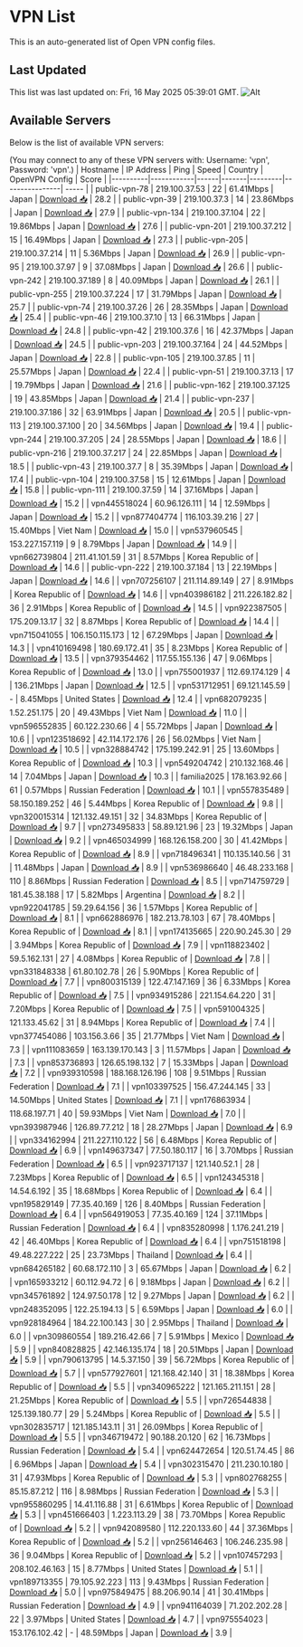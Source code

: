 # VPN List

This is an auto-generated list of Open VPN config files.

## Last Updated

This list was last updated on: Fri, 16 May 2025 05:39:01 GMT.
![Alt](https://repobeats.axiom.co/api/embed/186b98318ef1479477931607c1ad7d823f12451f.svg "Repobeats analytics image")

## Available Servers

Below is the list of available VPN servers:

(You may connect to any of these VPN servers with: Username: 'vpn', Password: 'vpn'.)
| Hostname | IP Address | Ping | Speed | Country | OpenVPN Config | Score |
|----------|------------|------|-------|---------|----------------| ----- |
| public-vpn-78 | 219.100.37.53 | 22 | 61.41Mbps | Japan | [Download 📥](./configs/server_0_JP.ovpn) | 28.2 |
| public-vpn-39 | 219.100.37.3 | 14 | 23.86Mbps | Japan | [Download 📥](./configs/server_1_JP.ovpn) | 27.9 |
| public-vpn-134 | 219.100.37.104 | 22 | 19.86Mbps | Japan | [Download 📥](./configs/server_2_JP.ovpn) | 27.6 |
| public-vpn-201 | 219.100.37.212 | 15 | 16.49Mbps | Japan | [Download 📥](./configs/server_3_JP.ovpn) | 27.3 |
| public-vpn-205 | 219.100.37.214 | 11 | 5.36Mbps | Japan | [Download 📥](./configs/server_4_JP.ovpn) | 26.9 |
| public-vpn-95 | 219.100.37.97 | 9 | 37.08Mbps | Japan | [Download 📥](./configs/server_5_JP.ovpn) | 26.6 |
| public-vpn-242 | 219.100.37.189 | 8 | 40.09Mbps | Japan | [Download 📥](./configs/server_6_JP.ovpn) | 26.1 |
| public-vpn-255 | 219.100.37.224 | 17 | 31.79Mbps | Japan | [Download 📥](./configs/server_7_JP.ovpn) | 25.7 |
| public-vpn-74 | 219.100.37.26 | 26 | 28.35Mbps | Japan | [Download 📥](./configs/server_8_JP.ovpn) | 25.4 |
| public-vpn-46 | 219.100.37.10 | 13 | 66.31Mbps | Japan | [Download 📥](./configs/server_9_JP.ovpn) | 24.8 |
| public-vpn-42 | 219.100.37.6 | 16 | 42.37Mbps | Japan | [Download 📥](./configs/server_10_JP.ovpn) | 24.5 |
| public-vpn-203 | 219.100.37.164 | 24 | 44.52Mbps | Japan | [Download 📥](./configs/server_11_JP.ovpn) | 22.8 |
| public-vpn-105 | 219.100.37.85 | 11 | 25.57Mbps | Japan | [Download 📥](./configs/server_12_JP.ovpn) | 22.4 |
| public-vpn-51 | 219.100.37.13 | 17 | 19.79Mbps | Japan | [Download 📥](./configs/server_13_JP.ovpn) | 21.6 |
| public-vpn-162 | 219.100.37.125 | 19 | 43.85Mbps | Japan | [Download 📥](./configs/server_14_JP.ovpn) | 21.4 |
| public-vpn-237 | 219.100.37.186 | 32 | 63.91Mbps | Japan | [Download 📥](./configs/server_15_JP.ovpn) | 20.5 |
| public-vpn-113 | 219.100.37.100 | 20 | 34.56Mbps | Japan | [Download 📥](./configs/server_16_JP.ovpn) | 19.4 |
| public-vpn-244 | 219.100.37.205 | 24 | 28.55Mbps | Japan | [Download 📥](./configs/server_17_JP.ovpn) | 18.6 |
| public-vpn-216 | 219.100.37.217 | 24 | 22.85Mbps | Japan | [Download 📥](./configs/server_18_JP.ovpn) | 18.5 |
| public-vpn-43 | 219.100.37.7 | 8 | 35.39Mbps | Japan | [Download 📥](./configs/server_19_JP.ovpn) | 17.4 |
| public-vpn-104 | 219.100.37.58 | 15 | 12.61Mbps | Japan | [Download 📥](./configs/server_20_JP.ovpn) | 15.8 |
| public-vpn-111 | 219.100.37.59 | 14 | 37.16Mbps | Japan | [Download 📥](./configs/server_21_JP.ovpn) | 15.2 |
| vpn445518024 | 60.96.126.111 | 14 | 12.59Mbps | Japan | [Download 📥](./configs/server_22_JP.ovpn) | 15.2 |
| vpn877404774 | 116.103.39.216 | 27 | 15.40Mbps | Viet Nam | [Download 📥](./configs/server_23_VN.ovpn) | 15.0 |
| vpn537960545 | 153.227.157.119 | 9 | 8.79Mbps | Japan | [Download 📥](./configs/server_24_JP.ovpn) | 14.9 |
| vpn662739804 | 211.41.101.59 | 31 | 8.57Mbps | Korea Republic of | [Download 📥](./configs/server_25_KR.ovpn) | 14.6 |
| public-vpn-222 | 219.100.37.184 | 13 | 22.19Mbps | Japan | [Download 📥](./configs/server_26_JP.ovpn) | 14.6 |
| vpn707256107 | 211.114.89.149 | 27 | 8.91Mbps | Korea Republic of | [Download 📥](./configs/server_27_KR.ovpn) | 14.6 |
| vpn403986182 | 211.226.182.82 | 36 | 2.91Mbps | Korea Republic of | [Download 📥](./configs/server_28_KR.ovpn) | 14.5 |
| vpn922387505 | 175.209.13.17 | 32 | 8.87Mbps | Korea Republic of | [Download 📥](./configs/server_29_KR.ovpn) | 14.4 |
| vpn715041055 | 106.150.115.173 | 12 | 67.29Mbps | Japan | [Download 📥](./configs/server_30_JP.ovpn) | 14.3 |
| vpn410169498 | 180.69.172.41 | 35 | 8.23Mbps | Korea Republic of | [Download 📥](./configs/server_31_KR.ovpn) | 13.5 |
| vpn379354462 | 117.55.155.136 | 47 | 9.06Mbps | Korea Republic of | [Download 📥](./configs/server_32_KR.ovpn) | 13.0 |
| vpn755001937 | 112.69.174.129 | 4 | 136.21Mbps | Japan | [Download 📥](./configs/server_33_JP.ovpn) | 12.5 |
| vpn531712951 | 69.121.145.59 | - | 8.45Mbps | United States | [Download 📥](./configs/server_34_US.ovpn) | 12.4 |
| vpn682079235 | 1.52.251.175 | 20 | 49.43Mbps | Viet Nam | [Download 📥](./configs/server_35_VN.ovpn) | 11.0 |
| vpn596552835 | 60.122.230.66 | 4 | 55.72Mbps | Japan | [Download 📥](./configs/server_36_JP.ovpn) | 10.6 |
| vpn123518692 | 42.114.172.176 | 26 | 56.02Mbps | Viet Nam | [Download 📥](./configs/server_37_VN.ovpn) | 10.5 |
| vpn328884742 | 175.199.242.91 | 25 | 13.60Mbps | Korea Republic of | [Download 📥](./configs/server_38_KR.ovpn) | 10.3 |
| vpn549204742 | 210.132.168.46 | 14 | 7.04Mbps | Japan | [Download 📥](./configs/server_39_JP.ovpn) | 10.3 |
| familia2025 | 178.163.92.66 | 61 | 0.57Mbps | Russian Federation | [Download 📥](./configs/server_40_RU.ovpn) | 10.1 |
| vpn557835489 | 58.150.189.252 | 46 | 5.44Mbps | Korea Republic of | [Download 📥](./configs/server_41_KR.ovpn) | 9.8 |
| vpn320015314 | 121.132.49.151 | 32 | 34.83Mbps | Korea Republic of | [Download 📥](./configs/server_42_KR.ovpn) | 9.7 |
| vpn273495833 | 58.89.121.96 | 23 | 19.32Mbps | Japan | [Download 📥](./configs/server_43_JP.ovpn) | 9.2 |
| vpn465034999 | 168.126.158.200 | 30 | 41.42Mbps | Korea Republic of | [Download 📥](./configs/server_44_KR.ovpn) | 8.9 |
| vpn718496341 | 110.135.140.56 | 31 | 11.48Mbps | Japan | [Download 📥](./configs/server_45_JP.ovpn) | 8.9 |
| vpn536986640 | 46.48.233.168 | 110 | 8.86Mbps | Russian Federation | [Download 📥](./configs/server_46_RU.ovpn) | 8.5 |
| vpn714759729 | 181.45.38.188 | 17 | 5.82Mbps | Argentina | [Download 📥](./configs/server_47_AR.ovpn) | 8.2 |
| vpn922041785 | 59.29.64.156 | 36 | 1.57Mbps | Korea Republic of | [Download 📥](./configs/server_48_KR.ovpn) | 8.1 |
| vpn662886976 | 182.213.78.103 | 67 | 78.40Mbps | Korea Republic of | [Download 📥](./configs/server_49_KR.ovpn) | 8.1 |
| vpn174135665 | 220.90.245.30 | 29 | 3.94Mbps | Korea Republic of | [Download 📥](./configs/server_50_KR.ovpn) | 7.9 |
| vpn118823402 | 59.5.162.131 | 27 | 4.08Mbps | Korea Republic of | [Download 📥](./configs/server_51_KR.ovpn) | 7.8 |
| vpn331848338 | 61.80.102.78 | 26 | 5.90Mbps | Korea Republic of | [Download 📥](./configs/server_52_KR.ovpn) | 7.7 |
| vpn800315139 | 122.47.147.169 | 36 | 6.33Mbps | Korea Republic of | [Download 📥](./configs/server_53_KR.ovpn) | 7.5 |
| vpn934915286 | 221.154.64.220 | 31 | 7.20Mbps | Korea Republic of | [Download 📥](./configs/server_54_KR.ovpn) | 7.5 |
| vpn591004325 | 121.133.45.62 | 31 | 8.94Mbps | Korea Republic of | [Download 📥](./configs/server_55_KR.ovpn) | 7.4 |
| vpn377454086 | 103.156.3.66 | 35 | 21.77Mbps | Viet Nam | [Download 📥](./configs/server_56_VN.ovpn) | 7.3 |
| vpn111083659 | 163.139.170.143 | 3 | 11.57Mbps | Japan | [Download 📥](./configs/server_57_JP.ovpn) | 7.3 |
| vpn853736893 | 126.65.198.132 | 7 | 15.33Mbps | Japan | [Download 📥](./configs/server_58_JP.ovpn) | 7.2 |
| vpn939310598 | 188.168.126.196 | 108 | 9.51Mbps | Russian Federation | [Download 📥](./configs/server_59_RU.ovpn) | 7.1 |
| vpn103397525 | 156.47.244.145 | 33 | 14.50Mbps | United States | [Download 📥](./configs/server_60_US.ovpn) | 7.1 |
| vpn176863934 | 118.68.197.71 | 40 | 59.93Mbps | Viet Nam | [Download 📥](./configs/server_61_VN.ovpn) | 7.0 |
| vpn393987946 | 126.89.77.212 | 18 | 28.27Mbps | Japan | [Download 📥](./configs/server_62_JP.ovpn) | 6.9 |
| vpn334162994 | 211.227.110.122 | 56 | 6.48Mbps | Korea Republic of | [Download 📥](./configs/server_63_KR.ovpn) | 6.9 |
| vpn149637347 | 77.50.180.117 | 16 | 3.70Mbps | Russian Federation | [Download 📥](./configs/server_64_RU.ovpn) | 6.5 |
| vpn923717137 | 121.140.52.1 | 28 | 7.23Mbps | Korea Republic of | [Download 📥](./configs/server_65_KR.ovpn) | 6.5 |
| vpn124345318 | 14.54.6.192 | 35 | 18.68Mbps | Korea Republic of | [Download 📥](./configs/server_66_KR.ovpn) | 6.4 |
| vpn195829149 | 77.35.40.169 | 126 | 8.40Mbps | Russian Federation | [Download 📥](./configs/server_67_RU.ovpn) | 6.4 |
| vpn564919053 | 77.35.40.169 | 124 | 37.11Mbps | Russian Federation | [Download 📥](./configs/server_68_RU.ovpn) | 6.4 |
| vpn835280998 | 1.176.241.219 | 42 | 46.40Mbps | Korea Republic of | [Download 📥](./configs/server_69_KR.ovpn) | 6.4 |
| vpn751518198 | 49.48.227.222 | 25 | 23.73Mbps | Thailand | [Download 📥](./configs/server_70_TH.ovpn) | 6.4 |
| vpn684265182 | 60.68.172.110 | 3 | 65.67Mbps | Japan | [Download 📥](./configs/server_71_JP.ovpn) | 6.2 |
| vpn165933212 | 60.112.94.72 | 6 | 9.18Mbps | Japan | [Download 📥](./configs/server_72_JP.ovpn) | 6.2 |
| vpn345761892 | 124.97.50.178 | 12 | 9.27Mbps | Japan | [Download 📥](./configs/server_73_JP.ovpn) | 6.2 |
| vpn248352095 | 122.25.194.13 | 5 | 6.59Mbps | Japan | [Download 📥](./configs/server_74_JP.ovpn) | 6.0 |
| vpn928184964 | 184.22.100.143 | 30 | 2.95Mbps | Thailand | [Download 📥](./configs/server_75_TH.ovpn) | 6.0 |
| vpn309860554 | 189.216.42.66 | 7 | 5.91Mbps | Mexico | [Download 📥](./configs/server_76_MX.ovpn) | 5.9 |
| vpn840828825 | 42.146.135.174 | 18 | 20.51Mbps | Japan | [Download 📥](./configs/server_77_JP.ovpn) | 5.9 |
| vpn790613795 | 14.5.37.150 | 39 | 56.72Mbps | Korea Republic of | [Download 📥](./configs/server_78_KR.ovpn) | 5.7 |
| vpn577927601 | 121.168.42.140 | 31 | 18.38Mbps | Korea Republic of | [Download 📥](./configs/server_79_KR.ovpn) | 5.5 |
| vpn340965222 | 121.165.211.151 | 28 | 21.25Mbps | Korea Republic of | [Download 📥](./configs/server_80_KR.ovpn) | 5.5 |
| vpn726544838 | 125.139.180.77 | 29 | 5.24Mbps | Korea Republic of | [Download 📥](./configs/server_81_KR.ovpn) | 5.5 |
| vpn302835717 | 121.185.143.11 | 31 | 26.09Mbps | Korea Republic of | [Download 📥](./configs/server_82_KR.ovpn) | 5.5 |
| vpn346719472 | 90.188.20.120 | 62 | 16.73Mbps | Russian Federation | [Download 📥](./configs/server_83_RU.ovpn) | 5.4 |
| vpn624472654 | 120.51.74.45 | 86 | 6.96Mbps | Japan | [Download 📥](./configs/server_84_JP.ovpn) | 5.4 |
| vpn302315470 | 211.230.10.180 | 31 | 47.93Mbps | Korea Republic of | [Download 📥](./configs/server_85_KR.ovpn) | 5.3 |
| vpn802768255 | 85.15.87.212 | 116 | 8.98Mbps | Russian Federation | [Download 📥](./configs/server_86_RU.ovpn) | 5.3 |
| vpn955860295 | 14.41.116.88 | 31 | 6.61Mbps | Korea Republic of | [Download 📥](./configs/server_87_KR.ovpn) | 5.3 |
| vpn451666403 | 1.223.113.29 | 38 | 73.70Mbps | Korea Republic of | [Download 📥](./configs/server_88_KR.ovpn) | 5.2 |
| vpn942089580 | 112.220.133.60 | 44 | 37.36Mbps | Korea Republic of | [Download 📥](./configs/server_89_KR.ovpn) | 5.2 |
| vpn256146463 | 106.246.235.98 | 36 | 9.04Mbps | Korea Republic of | [Download 📥](./configs/server_90_KR.ovpn) | 5.2 |
| vpn107457293 | 208.102.46.163 | 15 | 8.77Mbps | United States | [Download 📥](./configs/server_91_US.ovpn) | 5.1 |
| vpn189713355 | 79.105.92.223 | 113 | 9.43Mbps | Russian Federation | [Download 📥](./configs/server_92_RU.ovpn) | 5.0 |
| vpn975849475 | 88.206.90.14 | 41 | 30.41Mbps | Russian Federation | [Download 📥](./configs/server_93_RU.ovpn) | 4.9 |
| vpn941164039 | 71.202.202.28 | 22 | 3.97Mbps | United States | [Download 📥](./configs/server_94_US.ovpn) | 4.7 |
| vpn975554023 | 153.176.102.42 | - | 48.59Mbps | Japan | [Download 📥](./configs/server_95_JP.ovpn) | 3.9 |
